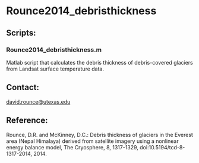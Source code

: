 # Rounce2014_debristhickness
## Scripts:
### Rounce2014_debristhickness.m
Matlab script that calculates the debris thickness of debris-covered glaciers from Landsat surface temperature data.

## Contact:
david.rounce@utexas.edu

## Reference:
Rounce, D.R. and McKinney, D.C.: Debris thickness of glaciers in the Everest area (Nepal Himalaya) derived from satellite imagery using a nonlinear energy balance model, The Cryosphere, 8, 1317-1329, doi:10.5194/tcd-8-1317-2014, 2014.
